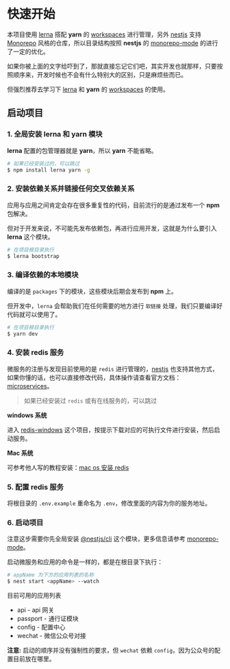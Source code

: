 # 快速开始

本项目使用 [lerna] 搭配 **yarn** 的 [workspaces][yarn workspaces] 进行管理，另外 [nestjs] 支持 [Monorepo] 风格的仓库，所以目录结构按照 **nestjs** 的 [monorepo-mode][monorepo-mode] 的进行了一定的优化。

如果你被上面的文字给吓到了，那就直接忘记它们吧，其实开发也就那样，只要按照顺序来，开发时候也不会有什么特别大的区别，只是麻烦些而已。

但强烈推荐去学习下 [lerna] 和 **yarn** 的 [workspaces][yarn workspaces] 的使用。

## 启动项目

### 1. 全局安装 lerna 和 yarn 模块

**lerna** 配置的包管理器就是 **yarn**，所以 **yarn** 不能省略。

```bash
# 如果已经安装过的，可以跳过
$ npm install lerna yarn -g
```

### 2. 安装依赖关系并链接任何交叉依赖关系

应用与应用之间肯定会存在很多重复性的代码，目前流行的是通过发布一个 **npm** 包解决。

但对于开发来说，不可能先发布依赖包，再进行应用开发，这就是为什么要引入 **lerna** 这个模块。

```bash
# 在项目根目录执行
$ lerna bootstrap
```

### 3. 编译依赖的本地模块

编译的是 `packages` 下的模块，这些模块后期会发布到 **npm** 上。

但开发中，`lerna` 会帮助我们在任何需要的地方进行 `软链接` 处理，我们只要编译好代码就可以使用了。

```bash
# 在项目根目录执行
$ yarn dev
```

### 4. 安装 redis 服务

微服务的注册与发现目前使用的是 `redis` 进行管理的，[nestjs] 也支持其他方式，如果你懂的话，也可以直接修改代码，具体操作请查看官方文档：[microservices]。

> 如果已经安装过 `redis` 或有在线服务的，可以跳过

**windows 系统**

进入 [redis-windows](https://github.com/ServiceStack/redis-windows) 这个项目，按提示下载对应的可执行文件进行安装，然后启动服务。

**Mac 系统**

可参考他人写的教程安装：[mac os 安装 redis](https://www.jianshu.com/p/3bdfda703552)

### 5. 配置 redis 服务

将根目录的 `.env.example` 重命名为 `.env`，修改里面的内容为你的服务地址。

### 6. 启动项目

注意这步需要你先全局安装 [@nestjs/cli](https://www.npmjs.com/package/@nestjs/cli) 这个模块，更多信息请参考 [monorepo-mode]。

启动微服务和应用的命令是一样的，都是在根目录下执行：

```bash
# appName 为下方的应用列表的名称
$ nest start <appName> --watch
```

目前可用的应用列表

- api         - api 网关
- passport    - 通行证模块
- config      - 配置中心
- wechat      - 微信公众号对接

**注意:** 启动的顺序并没有强制性的要求，但 `wechat` 依赖 `config`，因为公众号的配置目前放在哪里。




[lerna]: https://github.com/lerna/lerna
[nestjs]: https://nestjs.com/
[monorepo-mode]: https://docs.nestjs.com/cli/monorepo#monorepo-mode
[yarn]: https://classic.yarnpkg.com/
[yarn workspaces]: https://classic.yarnpkg.com/en/docs/workspaces/
[monorepo]: https://en.wikipedia.org/wiki/Monorepo
[microservices]: https://docs.nestjs.com/microservices/basics
